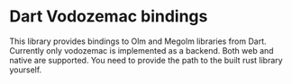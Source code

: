 # Dart Vodozemac bindings

This library provides bindings to Olm and Megolm libraries from Dart. Currently only vodozemac is implemented as a
backend. Both web and native are supported. You need to provide the path to the built rust library yourself.
